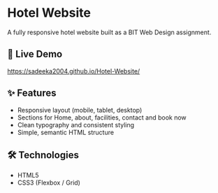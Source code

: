 # Hotel Website
A fully responsive hotel website built as a BIT Web Design assignment.

## 🔗 Live Demo
https://sadeeka2004.github.io/Hotel-Website/

## ✨ Features
- Responsive layout (mobile, tablet, desktop)
- Sections for Home, about, facilities, contact and book now
- Clean typography and consistent styling
- Simple, semantic HTML structure

## 🛠️ Technologies
- HTML5
- CSS3 (Flexbox / Grid)
